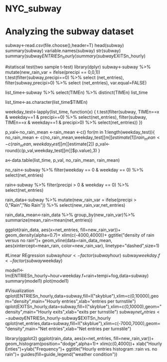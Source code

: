 # NYC_subway
# Analyzing the subway dataset
subway<-read.csv(file.choose(),header=T)
head(subway)
summary(subway)
variable.names(subway)
str(subway)
summary(subway$ENTRIESn_hourly)
summary(subway$EXITSn_hourly)

#statiscal test(two sample t-test)
library(dplyr)
subway<-subway %>%
  mutate(new_rain_var = ifelse(precipi == 0,0,1))
t.test(filter(subway,precipi==0) %>% select (net_entries), 
       filter(subway,precipi>0) %>% select (net_entries),
       var.equal=FALSE)

list_time<-subway %>%
  select(TIMEn) %>%
  distinct(TIMEn)
list_time

list_time<-as.character(list_time$TIMEn)

weekday_test<-lapply(list_time, function(x) {
  t.test(filter(subway, TIMEn==x & weekday==1 & precipi==0) %>%
           select(net_entries), 
         filter(subway, TIMEn==x & weekday==1 & precipi>0) %>%
           select(net_entries))
})

p_val<-no_rain_mean <-rain_mean <-c()
for(m in 1:length(weekday_test)){
  no_rain_mean <- c(no_rain_mean,weekday_test[[m]]$estimate[1])
  rain_mean<-c(rain_mean,weekday_test[[m]]$estimate[2])
  p_val<-round(c(p_val,weekday_test[[m]]$p.value),3)
}

a<-data.table(list_time, p_val, no_rain_mean, rain_mean)


no_rain<-subway %>%
  filter(weekday == 0 & weekday == 0) %>%
  select(net_entries)


rain<-subway %>%
  filter(precipi > 0 & weekday == 0) %>%
  select(net_entries)

rain_data<-subway %>%
  mutate(new_rain_var = ifelse(precipi > 0,"Rain","No Rain")) %>%
  select(new_rain_var,net_entries)

rain_data_mean<-rain_data %>%
  group_by(new_rain_var)%>%
  summarize(mean_rain=mean(net_entries))

ggplot(rain_data, aes(x=net_entries, fill=new_rain_var))+
  geom_density(alpha=0.7)+
  xlim(c(-4000,4000))+
  ggtitle("density of rain versus no rain")+
  geom_vline(data=rain_data_mean, aes(xintercept=mean_rain, color=new_rain_var),
             linetype="dashed",size=1)

#Linear REgression
subway$hour<-factor(subway$hour)
subway$weekday.f<-factor(subway$weekday)

model1<-lm(ENTRIESn_hourly~hour+weekday.f+rain+tempi+fog,data=subway)
summary(model1)
plot(model1)

#Visualization
qplot(ENTRIESn_hourly,data=subway,fill=I("skyblue"),xlim=c(0,10000),geom="density",main="Hourly entries",xlab="entries per turnstile")
qplot(EXITSn_hourly,data=subway,fill=I("skyblue"),xlim=c(0,10000),geom="density",main="Hourly exits",xlab="exits per turnstile")
subway$net_entries<-subway$ENTRIESn_hourly-subway$EXITSn_hourly
qplot(net_entries,data=subway,fill=I("skyblue"),xlim=c(-7000,7000),geom="density",main="Net entries",xlab="Net entries per turnstile")

library(ggplot2)
ggplot(rain_data, aes(x=net_entries, fill=new_rain_var))+
  geom_histogram(position="dodge",alpha=1)+
  xlim(c(0,4000))+
  xlab("Hourly Enties")+ylab("Frequency")+
  ggtitle("Hourly entries histogram :rain vs. no rain")+
  guides(fill=guide_legend("weather condition"))

